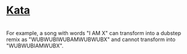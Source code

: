 # <a href=https://www.codewars.com/kata/551dc350bf4e526099000ae5>Kata</a>
<br>
For example, a song with words "I AM X" can transform into a dubstep remix as "WUBWUBIWUBAMWUBWUBX" and cannot transform into "WUBWUBIAMWUBX".
<br>
